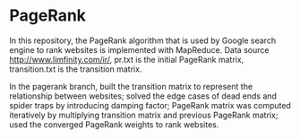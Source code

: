 # PageRank
In this repository, the PageRank algorithm that is used by Google search engine to rank websites is implemented with MapReduce. 
Data source http://www.limfinity.com/ir/, pr.txt is the initial PageRank matrix, transition.txt is the transition matrix.

In the pagerank branch, built the transition matrix to represent the relationship between websites; solved the edge cases of dead ends and spider traps by introducing damping factor; PageRank matrix was computed iteratively by multiplying transition matrix and previous PageRank matrix; used the converged PageRank weights to rank websites.
